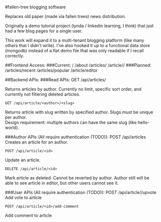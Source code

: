 #fallen-tree blogging software

Replaces old paper (made via fallen trees) news distribution.

Originally a demo tutorial project (lynda / linkedin learning, I think) that just had a few blog pages for a single user.

This work will expand it to a multi-tenant blogging platform (like many others that I didn't write). I've also hooked it up to a functional data store (mongodb) instead of a flat demo file that was only readable if I recall correctly.

##Frontend Access:
###Current:
    /
    /about
    /articles/<author>
    /article/<author>/<slug>
###Planned:
    /articles/recent
    /articles/popular
    /article/editor

##Backend APIs:
###Read APIs:
    GET /api/articles/<author>

Returns articles by author. Currently no limit, specific sort order, and currently not filtering deleted articles.

    GET /api/article/<author>/<slug>
Returns article with slug written by specified author. Slugs must be unique per author.  
Design requirement: multiple authors can have the same slug (like hello-world).

###Author APIs (All require authentication (TODO)):
    POST  /api/articles
Creates an article for an author.

    POST /api/article/<id>
Update an article.

    DELETE /api/article/<id>
Mark article as deleted. Cannot be reverted by author.
Author still will be able to see article in editor, but other users cannot see it.

###User APIs (All require authentication (TODO)):
    POST /api/article/<id>/upvote
Add vote to article

    POST /api/article/<id>/add-comment
Add comment to article
